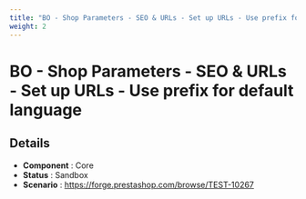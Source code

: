 ```yaml
---
title: "BO - Shop Parameters - SEO & URLs - Set up URLs - Use prefix for default language"
weight: 2
---
```


# BO - Shop Parameters - SEO & URLs - Set up URLs - Use prefix for default language
## Details
* **Component** : Core
* **Status** : Sandbox
* **Scenario** : https://forge.prestashop.com/browse/TEST-10267

